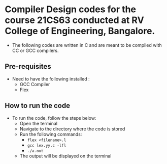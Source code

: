 
# Compiler Design codes for the course 21CS63 conducted at RV College of Engineering, Bangalore.

- The following codes are written in C and are meant to be compiled with CC or GCC compilers.

## Pre-requisites

- Need to have the following installed :
  - GCC Compiler
  - Flex

## How to run the code

- To run the code, follow the steps below:
  - Open the terminal
  - Navigate to the directory where the code is stored
  - Run the following commands:
    - `flex <filename>.l`
    - `gcc lex.yy.c -lfl`
    - `./a.out`
  - The output will be displayed on the terminal


